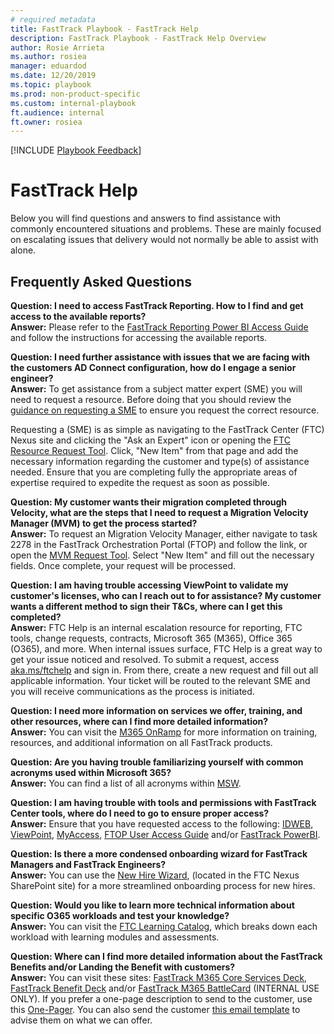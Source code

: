 ```yaml
---  
# required metadata  
title: FastTrack Playbook - FastTrack Help
description: FastTrack Playbook - FastTrack Help Overview
author: Rosie Arrieta  
ms.author: rosiea  
manager: eduardod  
ms.date: 12/20/2019  
ms.topic: playbook  
ms.prod: non-product-specific  
ms.custom: internal-playbook  
ft.audience: internal  
ft.owner: rosiea
---  
```

[!INCLUDE [Playbook Feedback](./includes/questions-feedback.md)]

# FastTrack Help

Below you will find questions and answers to find assistance with commonly encountered situations and problems. 
These are mainly focused on escalating issues that delivery would not normally be able to assist with alone.

## Frequently Asked Questions 

**Question: I need to access FastTrack Reporting. How to I find and get access to the available reports?**   
**Answer:** Please refer to the [FastTrack Reporting Power BI Access Guide](https://fasttrack-docs.microsoft.com/fasttrack-reporting-power-bi-access-guide/index.html) and follow the instructions for accessing the available reports.   

**Question: I need further assistance with issues that we are facing with the customers AD Connect configuration, how do I engage a senior engineer?**     
**Answer:** To get assistance from a subject matter expert (SME) you will need to request a resource. Before doing that you should review the [guidance on requesting a SME](https://fasttrack-docs.microsoft.com/playbook/resources-fasttrack-subject-matter-experts-resources-guidance.html) to ensure you request the correct resource. 

Requesting a (SME) is as simple as navigating to the FastTrack Center (FTC) Nexus site and clicking the "Ask an Expert" icon or opening the [FTC Resource Request Tool](https://aka.ms/FTCResourceRequest). Click, "New Item" from that page and add the necessary information regarding the customer and type(s) of assistance needed. Ensure that you are completing fully the appropriate areas of expertise required to expedite the request as soon as possible.   

**Question: My customer wants their migration completed through Velocity, what are the steps that I need to request a Migration Velocity Manager (MVM) to get the process started?**      
**Answer:** To request an Migration Velocity Manager, either navigate to task 2278 in the FastTrack Orchestration Portal (FTOP) and follow the link, or open the [MVM Request Tool](https://microsoft.sharepoint.com/teams/ftccm/SitePages/MVM%20Request%20Landing.aspx). Select "New Item" and fill out the necessary fields. Once complete, your request will be processed.   

**Question: I am having trouble accessing ViewPoint to validate my customer's licenses, who can I reach out to for assistance? My customer wants a different method to sign their T&Cs, where can I get this completed?**  
**Answer:** FTC Help is an internal escalation resource for reporting, FTC tools, change requests, contracts, Microsoft 365 (M365), Office 365 (O365), and more. When internal issues surface, FTC Help is a great way to get your issue noticed and resolved. To submit a request, access [aka.ms/ftchelp](https://aka.ms/ftchelp) and sign in. From there, create a new request and fill out all applicable information. Your ticket will be routed to the relevant SME and you will receive communications as the process is initiated.   

**Question: I need more information on services we offer, training, and other resources, where can I find more detailed information?**  
**Answer:** You can visit the [M365 OnRamp](https://microsoft.sharepoint.com/sites/Infopedia_G03/officeonramp/Sitepages/Home.aspx) for more information on training, resources, and additional information on all FastTrack products.   

**Question: Are you having trouble familiarizing yourself with common acronyms used within Microsoft 365?**  
**Answer:** You can find a list of all acronyms within [MSW](https://microsoft.sharepoint.com/sites/msw).      

**Question: I am having trouble with tools and permissions with FastTrack Center tools, where do I need to go to ensure proper access?**  
**Answer:** Ensure that you have requested access to the following: [IDWEB](https://idweb/identitymanagement/default.aspx), [ViewPoint](https://support.office.net/), [MyAccess](https://myaccess/identityiq/home.jsf), [FTOP User Access Guide](https://microsoft.sharepoint.com/:w:/t/ftccm/EQzJnHnwewRGpiQtTGk_Q3QB0_F7_h1DVFqa1M5esMyp4Q?rtime=FZtX9-5E1kg) and/or [FastTrack PowerBI](https://msit.powerbi.com/groups/217ac1bb-ec5c-40e7-adad-ec8f0287909f/dashboards/54a8f0de-d1ce-4345-92b4-fe5f4d2af8f1).   

**Question: Is there a more condensed onboarding wizard for FastTrack Managers and FastTrack Engineers?**  
**Answer:** You can use the [New Hire Wizard](https://advancedsetupwizard.azurewebsites.net/AngularWizard.aspx?Wizard=New_Hire#/), (located in the FTC Nexus SharePoint site) for a more streamlined onboarding process for new hires.   

**Question: Would you like to learn more technical information about specific O365 workloads and test your knowledge?**  
**Answer:** You can visit the [FTC Learning Catalog](https://microsoft.sharepoint.com/teams/ftccm/ftclearn/SitePages/Learning%20Catalog.aspx), which breaks down each workload with learning modules and assessments.      

**Question: Where can I find more detailed information about the FastTrack Benefits and/or Landing the Benefit with customers?**  
**Answer:** You can visit these sites: [FastTrack M365 Core Services Deck](https://aka.ms/fasttrackcoredeck), [FastTrack Benefit Deck](https://microsoft.sharepoint.com/sites/infopedia/pages/layouts/kcdoc.aspx?k=g03kc-1-10931) and/or [FastTrack M365 BattleCard](https://aka.ms/fasttrackbattlecard) (INTERNAL USE ONLY). If you prefer a one-page description to send to the customer, use this [One-Pager](https://aka.ms/fasttrackonepager). You can also send the customer [this email template](https://aka.ms/fasttrackemail) to advise them on what we can offer.    